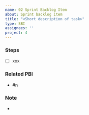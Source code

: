 ```yaml
---
name: 02 Sprint Backlog Item
about: Sprint backlog item
title: "<Short description of task>"
type: SBI
assignees: ''
project: 4
---
```


### Steps
- [ ] xxx

### Related PBI
- #n

### Note
-
